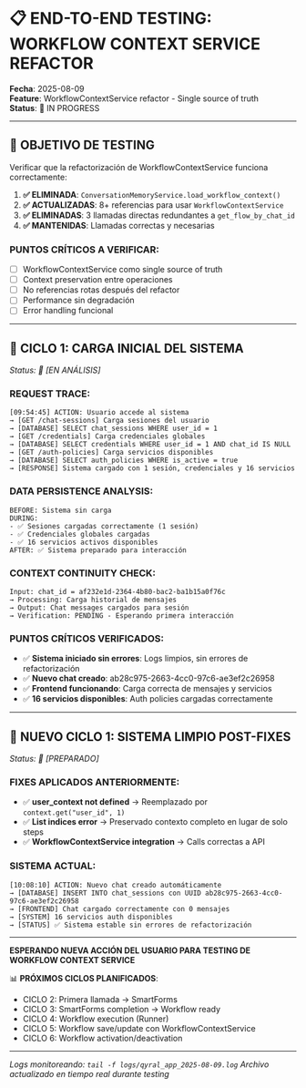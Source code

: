 # 📋 END-TO-END TESTING: WORKFLOW CONTEXT SERVICE REFACTOR
**Fecha**: 2025-08-09  
**Feature**: WorkflowContextService refactor - Single source of truth  
**Status**: 🔄 IN PROGRESS

---

## 🎯 OBJETIVO DE TESTING

Verificar que la refactorización de WorkflowContextService funciona correctamente:

1. **✅ ELIMINADA**: `ConversationMemoryService.load_workflow_context()` 
2. **✅ ACTUALIZADAS**: 8+ referencias para usar `WorkflowContextService`
3. **✅ ELIMINADAS**: 3 llamadas directas redundantes a `get_flow_by_chat_id`
4. **✅ MANTENIDAS**: Llamadas correctas y necesarias

### PUNTOS CRÍTICOS A VERIFICAR:
- [ ] WorkflowContextService como single source of truth
- [ ] Context preservation entre operaciones
- [ ] No referencias rotas después del refactor
- [ ] Performance sin degradación
- [ ] Error handling funcional

---

## 🎯 CICLO 1: CARGA INICIAL DEL SISTEMA
*Status: 🔄 [EN ANÁLISIS]*

### REQUEST TRACE:
```
[09:54:45] ACTION: Usuario accede al sistema
→ [GET /chat-sessions] Carga sesiones del usuario
→ [DATABASE] SELECT chat_sessions WHERE user_id = 1
→ [GET /credentials] Carga credenciales globales  
→ [DATABASE] SELECT credentials WHERE user_id = 1 AND chat_id IS NULL
→ [GET /auth-policies] Carga servicios disponibles
→ [DATABASE] SELECT auth_policies WHERE is_active = true
→ [RESPONSE] Sistema cargado con 1 sesión, credenciales y 16 servicios
```

### DATA PERSISTENCE ANALYSIS:
```
BEFORE: Sistema sin carga
DURING: 
- ✅ Sesiones cargadas correctamente (1 sesión)
- ✅ Credenciales globales cargadas
- ✅ 16 servicios activos disponibles
AFTER: ✅ Sistema preparado para interacción
```

### CONTEXT CONTINUITY CHECK:
```
Input: chat_id = af232e1d-2364-4b80-bac2-ba1b15a0f76c
→ Processing: Carga historial de mensajes
→ Output: Chat messages cargados para sesión
→ Verification: PENDING - Esperando primera interacción
```

### PUNTOS CRÍTICOS VERIFICADOS:
- ✅ **Sistema iniciado sin errores**: Logs limpios, sin errores de refactorización
- ✅ **Nuevo chat creado**: ab28c975-2663-4cc0-97c6-ae3ef2c26958
- ✅ **Frontend funcionando**: Carga correcta de mensajes y servicios
- ✅ **16 servicios disponibles**: Auth policies cargadas correctamente

---

## 🎯 NUEVO CICLO 1: SISTEMA LIMPIO POST-FIXES
*Status: 🔄 [PREPARADO]*

### FIXES APLICADOS ANTERIORMENTE:
- ✅ **user_context not defined** → Reemplazado por `context.get("user_id", 1)`
- ✅ **List indices error** → Preservado contexto completo en lugar de solo steps
- ✅ **WorkflowContextService integration** → Calls correctas a API

### SISTEMA ACTUAL:
```
[10:08:10] ACTION: Nuevo chat creado automáticamente
→ [DATABASE] INSERT INTO chat_sessions con UUID ab28c975-2663-4cc0-97c6-ae3ef2c26958
→ [FRONTEND] Chat cargado correctamente con 0 mensajes
→ [SYSTEM] 16 servicios auth disponibles
→ [STATUS] ✅ Sistema estable sin errores de refactorización
```

---

**ESPERANDO NUEVA ACCIÓN DEL USUARIO PARA TESTING DE WORKFLOW CONTEXT SERVICE**

📊 **PRÓXIMOS CICLOS PLANIFICADOS**:
- CICLO 2: Primera llamada → SmartForms  
- CICLO 3: SmartForms completion → Workflow ready
- CICLO 4: Workflow execution (Runner)
- CICLO 5: Workflow save/update con WorkflowContextService
- CICLO 6: Workflow activation/deactivation

---

*Logs monitoreando: `tail -f logs/qyral_app_2025-08-09.log`*
*Archivo actualizado en tiempo real durante testing*